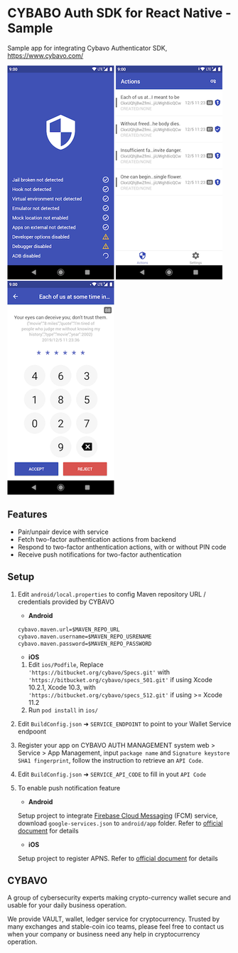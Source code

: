 # CYBABO Auth SDK for React Native - Sample

Sample app for integrating Cybavo Authenticator SDK, https://www.cybavo.com/

![image](https://github.com/CYBAVO/auth-sdk_react-native_example/raw/master/README/sc_security.png)
![image](https://github.com/CYBAVO/auth-sdk_react-native_example/raw/master/README/sc_main.png)
![image](https://github.com/CYBAVO/auth-sdk_react-native_example/raw/master/README/sc_pin.png)

## Features

- Pair/unpair device with service
- Fetch two-factor authentication actions from backend
- Respond to two-factor anthentication actions, with or without PIN code
- Receive push notifications for two-factor authentication

## Setup

1. Edit `android/local.properties` to config Maven repository URL / credentials provided by CYBAVO

   - **Android**

   ```
   cybavo.maven.url=$MAVEN_REPO_URL
   cybavo.maven.username=$MAVEN_REPO_USRENAME
   cybavo.maven.password=$MAVEN_REPO_PASSWORD
   ```

   - **iOS**

   1. Edit `ios/Podfile`, Replace `'https://bitbucket.org/cybavo/Specs.git'` with `'https://bitbucket.org/cybavo/specs_501.git'` if using Xcode 10.2.1, Xcode 10.3, with `'https://bitbucket.org/cybavo/specs_512.git'` if using >= Xcode 11.2
   2. Run `pod install` in `ios/`

2. Edit `BuildConfig.json` ➜ `SERVICE_ENDPOINT` to point to your Wallet Service endpoont
3. Register your app on CYBAVO AUTH MANAGEMENT system web > Service > App Management, input `package name` and `Signature keystore SHA1 fingerprint`, follow the instruction to retrieve an `API Code`.
4. Edit `BuildConfig.json` ➜ `SERVICE_API_CODE` to fill in yout `API Code`
5. To enable push notification feature

   - **Android**

   Setup project to integrate [Firebase Cloud Messaging](https://firebase.google.com/docs/cloud-messaging) (FCM) service, download `google-services.json` to `android/app` folder. Refer to [official document](https://firebase.google.com/docs/cloud-messaging/android/client) for details

   - **iOS**

   Setup project to register APNS. Refer to [official document](https://developer.apple.com/documentation/usernotifications/registering_your_app_with_apns) for details

## CYBAVO

A group of cybersecurity experts making crypto-currency wallet secure and usable for your daily business operation.

We provide VAULT, wallet, ledger service for cryptocurrency. Trusted by many exchanges and stable-coin ico teams, please feel free to contact us when your company or business need any help in cryptocurrency operation.
